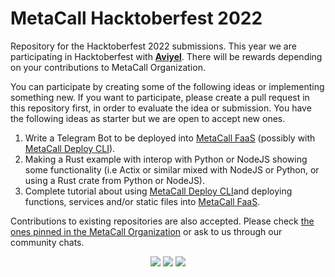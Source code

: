 # MetaCall Hacktoberfest 2022
Repository for the Hacktoberfest 2022 submissions. This year we are participating in Hacktoberfest with **[Aviyel](https://aviyel.com/projects/106/metacall)**. There will be rewards depending on your contributions to MetaCall Organization.

You can participate by creating some of the following ideas or implementing something new. If you want to participate, please create a pull request in this repository first, in order to evaluate the idea or submission. You have the following ideas as starter but we are open to accept new ones.

 1) Write a Telegram Bot to be deployed into [MetaCall FaaS](https://dashboard.metacall.io) (possibly with [MetaCall Deploy CLI](https://github.com/metacall/deploy)).
 2) Making a Rust example with interop with Python or NodeJS showing some functionality (i.e Actix or similar mixed with NodeJS or Python, or using a Rust crate from Python or NodeJS).
 3) Complete tutorial about using [MetaCall Deploy CLI](https://github.com/metacall/deploy)and deploying functions, services and/or static files into [MetaCall FaaS](https://dashboard.metacall.io).

Contributions to existing repositories are also accepted. Please check [the ones pinned in the MetaCall Organization](https://github.com/metacall#below-is-a-list-of-the-most-important-repositories) or ask to us through our community chats.

<div id="badges" align="center">
  <a href="https://t.me/joinchat/BMSVbBatp0Vi4s5l4VgUgg" alt="Discord">
    <img src="https://img.shields.io/static/v1?label=metacall&message=join&color=blue&logo=telegram&style=flat" /></a>

  <a href="https://discord.gg/upwP4mwJWa" alt="Discord">
    <img src="https://img.shields.io/discord/781987805974757426?label=discord&style=flat" /></a>

  <a href="https://matrix.to/#/#metacall:matrix.org" alt="Matrix">
    <img src="https://img.shields.io/matrix/metacall:matrix.org?label=matrix&style=flat" /></a>
</div>
